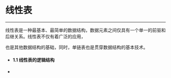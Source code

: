 # 线性表

---

线性表是一种最基本、最简单的数据结构，数据元素之间仅具有一个单一的前驱和后继关系。线性表不仅有着广泛的应用，

也是其他数据结构的基础，同时，单链表也是贯穿数据结构的基本技术。

* #### 1.1 线性表的逻辑结构
* #### 



